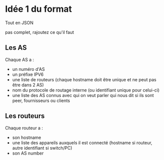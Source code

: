 # Idée 1 du format 

Tout en JSON

pas complet, rajoutez ce qu'il faut

## Les AS

Chaque AS a :
- un numéro d'AS
- un préfixe IPV6
- une liste de routeurs (chaque hostname doit être unique et ne peut pas être dans 2 AS)
- nom du protocole de routage interne (ou identifiant unique pour celui-ci)
- une liste des AS connus avec qui on veut parler qui nous dit si ils sont peer, fournisseurs ou clients

## Les routeurs

Chaque routeur a :
- son hostname
- une liste des appareils auxquels il est connecté (hostname si routeur, autre identifiant si switch/PC)
- son AS number